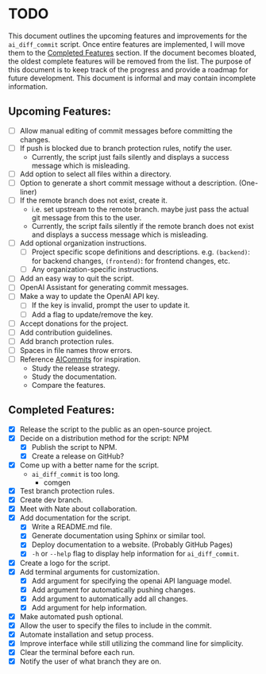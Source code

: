 # TODO

This document outlines the upcoming features and improvements for the `ai_diff_commit` script. Once entire features are implemented, I will move them to the [Completed Features](#completed-features) section. If the document becomes bloated, the oldest complete features will be removed from the list. The purpose of this document is to keep track of the progress and provide a roadmap for future development. This document is informal and may contain incomplete information.

## Upcoming Features:

-   [ ] Allow manual editing of commit messages before committing the changes.
-   [ ] If push is blocked due to branch protection rules, notify the user.
    -   Currently, the script just fails silently and displays a success message which is misleading.
-   [ ] Add option to select all files within a directory.
-   [ ] Option to generate a short commit message without a description. (One-liner)
-   [ ] If the remote branch does not exist, create it.
    -   i.e. set upstream to the remote branch. maybe just pass the actual git message from this to the user.
    -   Currently, the script fails silently if the remote branch does not exist and displays a success message which is misleading.
-   [ ] Add optional organization instructions.
    -   [ ] Project specific scope definitions and descriptions. e.g. `(backend)`: for backend changes, `(frontend)`: for frontend changes, etc.
    -   [ ] Any organization-specific instructions.
-   [ ] Add an easy way to quit the script.
-   [ ] OpenAI Assistant for generating commit messages.
-   [ ] Make a way to update the OpenAI API key.
    -   [ ] If the key is invalid, prompt the user to update it.
    -   [ ] Add a flag to update/remove the key.
-   [ ] Accept donations for the project.
-   [ ] Add contribution guidelines.
-   [ ] Add branch protection rules.
-   [ ] Spaces in file names throw errors.
-   [ ] Reference [AICommits](https://github.com/Nutlope/aicommits) for inspiration.
    -   Study the release strategy.
    -   Study the documentation.
    -   Compare the features.

## Completed Features:

-   [x] Release the script to the public as an open-source project.
-   [x] Decide on a distribution method for the script: NPM
    -   [x] Publish the script to NPM.
    -   [x] Create a release on GitHub?
-   [x] Come up with a better name for the script.
    -   `ai_diff_commit` is too long.
        -   comgen
-   [x] Test branch protection rules.
-   [x] Create dev branch.
-   [x] Meet with Nate about collaboration.
-   [x] Add documentation for the script.
    -   [x] Write a README.md file.
    -   [x] Generate documentation using Sphinx or similar tool.
    -   [x] Deploy documentation to a website. (Probably GitHub Pages)
    -   [x] `-h` or `--help` flag to display help information for `ai_diff_commit`.
-   [x] Create a logo for the script.
-   [x] Add terminal arguments for customization.
    -   [x] Add argument for specifying the openai API language model.
    -   [x] Add argument for automatically pushing changes.
    -   [x] Add argument to automatically add all changes.
    -   [x] Add argument for help information.
-   [x] Make automated push optional.
-   [x] Allow the user to specify the files to include in the commit.
-   [x] Automate installation and setup process.
-   [x] Improve interface while still utilizing the command line for simplicity.
-   [x] Clear the terminal before each run.
-   [x] Notify the user of what branch they are on.
